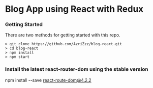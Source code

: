 # Blog App using React with Redux


### Getting Started

There are two methods for getting started with this repo.

```
> git clone https://github.com/AzriZzz/blog-react.git
> cd blog-react
> npm install
> npm start
```

### Install the latest react-router-dom using the stable version

npm install --save react-route-dom@4.2.2

